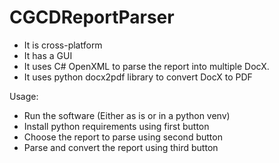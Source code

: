 # CGCDReportParser
- It is cross-platform
- It has a GUI
- It uses C# OpenXML to parse the report into multiple DocX.
- It uses python docx2pdf library to convert DocX to PDF

Usage:
- Run the software (Either as is or in a python venv)
- Install python requirements using first button
- Choose the report to parse using second button
- Parse and convert the report using third button
